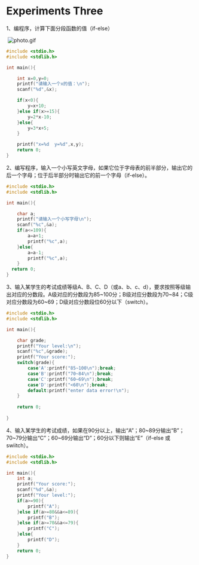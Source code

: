 # Experiments Three

1、编程序，计算下面分段函数的值（if-else）

​    ![photo.gif](https://upload-images.jianshu.io/upload_images/19680844-dae2a21764e9ea45.gif?imageMogr2/auto-orient/strip)

```c
#include <stdio.h>
#include <stdlib.h>

int main(){

    int x=0,y=0;
	printf("请输入一个x的值：\n");
	scanf("%d",&x);

    if(x<0){
        y=x+10;
	}else if(x>=15){
        y=2*x-10;
    }else{
        y=3*x+5;
    }

    printf("x=%d  y=%d",x,y);
    return 0;
}
```



2、编写程序，输入一个小写英文字母，如果它位于字母表的前半部分，输出它的后一个字母；位于后半部分时输出它的前一个字母（if-else）。

```c
#include <stdio.h>
#include <stdlib.h>

int main(){

    char a;
	printf("请输入一个小写字母\n");
	scanf("%c",&a);
	if(a<=109){
        a=a+1;
        printf("%c",a);
    }else{
        a=a-1;
        printf("%c",a);
    }
  return 0;
}
```



3、输入某学生的考试成绩等级A、B、C、D（或a、b、c、d），要求按照等级输出对应的分数段。A级对应的分数段为85~100分；B级对应分数段为70~84；C级对应分数段为60~69；D级对应分数段位60分以下（switch）。

```c
#include <stdio.h>
#include <stdlib.h>

int main(){

    char grade;
	printf("Your level:\n");
	scanf("%c",&grade);
	printf("Your score:");
	switch(grade){
		case'A':printf("85~100\n");break;
        case'B':printf("70~84\n");break;
		case'C':printf("60~69\n");break;
        case'D':printf("<60\n");break;
        default:printf("enter data error!\n");
    }
    
    return 0;
    
}
```





4、输入某学生的考试成绩，如果在90分以上，输出“A”；80~89分输出“B”；70~79分输出“C”；60~69分输出“D”；60分以下则输出“E”（if-else 或swiitch）。

```c
#include <stdio.h>
#include <stdlib.h>

int main(){
	int a;
	printf("Your score:");
	scanf("%d",&a);
	printf("Your level:");
	if(a>=90){
		printf("A");
	}else if(a>=80&&a<=89){
		printf("B");
	}else if(a>=70&&a<=79){
		printf("C");
	}else{
		printf("D");
	}
	return 0;
}
```

